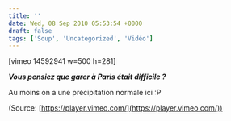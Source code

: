 ```yaml
---
title: ''
date: Wed, 08 Sep 2010 05:53:54 +0000
draft: false
tags: ['Soup', 'Uncategorized', 'Vidéo']
---
```


\[vimeo 14592941 w=500 h=281\]

**_Vous pensiez que garer à Paris était difficile ?_**

Au moins on a une précipitation normale ici :P

(Source: [https://player.vimeo.com/](https://player.vimeo.com/))